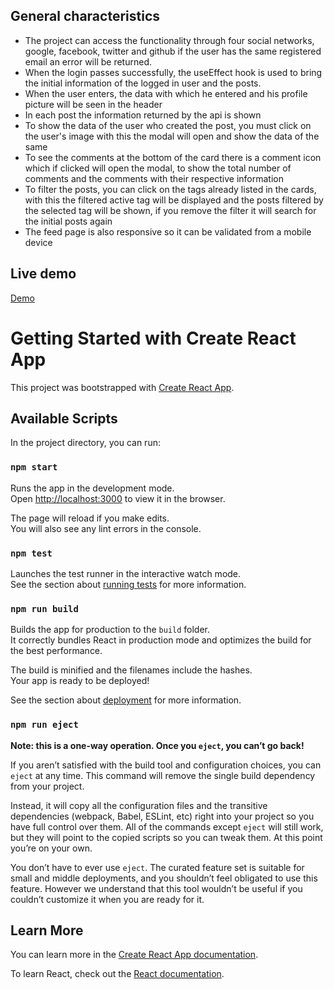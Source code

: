 ## General characteristics

 - The project can access the functionality through four social networks, google, facebook, twitter and github if the user has the same registered email an error will be returned.
 - When the login passes successfully, the useEffect hook is used to bring the initial information of the logged in user and the posts.
 - When the user enters, the data with which he entered and his profile picture will be seen in the header
 - In each post the information returned by the api is shown
 - To show the data of the user who created the post, you must click on the user's image with this the modal will open and show the data of the same
 - To see the comments at the bottom of the card there is a comment icon which if clicked will open the modal, to show the total number of comments and the comments with their respective information
 - To filter the posts, you can click on the tags already listed in the cards, with this the filtered active tag will be displayed and the posts filtered by the selected tag will be shown, if you remove the filter it will search for the initial posts again
 - The feed page is also responsive so it can be validated from a mobile device


## Live demo

[Demo](https://network-tests.vercel.app/)

# Getting Started with Create React App

This project was bootstrapped with [Create React App](https://github.com/facebook/create-react-app).

## Available Scripts

In the project directory, you can run:

### `npm start`

Runs the app in the development mode.\
Open [http://localhost:3000](http://localhost:3000) to view it in the browser.

The page will reload if you make edits.\
You will also see any lint errors in the console.

### `npm test`

Launches the test runner in the interactive watch mode.\
See the section about [running tests](https://facebook.github.io/create-react-app/docs/running-tests) for more information.

### `npm run build`

Builds the app for production to the `build` folder.\
It correctly bundles React in production mode and optimizes the build for the best performance.

The build is minified and the filenames include the hashes.\
Your app is ready to be deployed!

See the section about [deployment](https://facebook.github.io/create-react-app/docs/deployment) for more information.

### `npm run eject`

**Note: this is a one-way operation. Once you `eject`, you can’t go back!**

If you aren’t satisfied with the build tool and configuration choices, you can `eject` at any time. This command will remove the single build dependency from your project.

Instead, it will copy all the configuration files and the transitive dependencies (webpack, Babel, ESLint, etc) right into your project so you have full control over them. All of the commands except `eject` will still work, but they will point to the copied scripts so you can tweak them. At this point you’re on your own.

You don’t have to ever use `eject`. The curated feature set is suitable for small and middle deployments, and you shouldn’t feel obligated to use this feature. However we understand that this tool wouldn’t be useful if you couldn’t customize it when you are ready for it.

## Learn More

You can learn more in the [Create React App documentation](https://facebook.github.io/create-react-app/docs/getting-started).

To learn React, check out the [React documentation](https://reactjs.org/).
